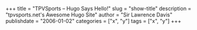 +++
title = "TPVSports – Hugo Says Hello!"
slug = "show-title"
description = "tpvsports.net's Awesome Hugo Site"
author = "Sir Lawrence Davis"
publishdate = "2006-01-02"
categories = ["x", "y"]
tags = ["x", "y"]
+++